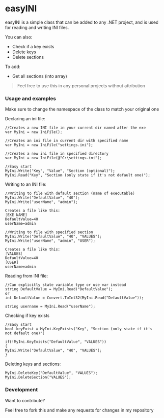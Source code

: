 # easyINI


easyINI is a simple class that can be added to any .NET project, and is used for reading and writing INI files.

You can also:
  - Check if a key exists
  - Delete keys
  - Delete sections
  
To add:
  - Get all sections (into array)


> Feel free to use this in
> any personal projects
> without attribution


### Usage and examples

Make sure to change the namespace of the class to match your original one

Declaring an ini file:

    //Creates a new INI file in your current dir named after the exe
    var MyIni = new IniFile();

    //Creates an ini file in current dir with specified name
    var MyIni = new IniFile("settings.ini");
    
    //Creates a new ini file in specified directory
    var MyIni = new IniFile(@"C:\settings.ini");
    
    //Easy start 
    MyIni.Write("Key", "Value", "Section (optional)");
    MyIni.Read("Key", "Section (only state if it's not default one)");
    
Writing to an INI file:
    
    //Writing to file with default section (name of executable)
    MyIni.Write("DefaultValue", "40");
    MyIni.Write("userName", "admin");
    
    Creates a file like this:
    [EXE NAME]
    DefaultValue=40
    userName=admin
    
    //Writing to file with specified section
    MyIni.Write("DefaultValue", "40", "VALUES");
    MyIni.Write("userName", "admin", "USER");
    
    Creates a file like this:
    [VALUES]
    DefaultValue=40
    [USER]
    userName=admin
    
Reading from INI file:
    
    //Can explicitly state variable type or use var instead
    string DefaultValue = MyIni.Read("DefaultValue");
    or
    int DefaultValue = Convert.ToInt32(MyIni.Read("DefaultValue"));
    
    string username = MyIni.Read("userName");
    
Checking if key exists
    
    //Easy start
    bool keyExist = MyIni.KeyExists("Key", "Section (only state if it's not default one)")

    if(!MyIni.KeyExists("DefaultValue", "VALUES"))
    {
    MyIni.Write("DefaultValue", "40", "VALUES");
    }

Deleting keys and sections:

    MyIni.DeleteKey("DefaultValue", "VALUES");
    MyIni.DeleteSection("VALUES");

### Development

Want to contribute?

Feel free to fork this and make any requests for changes in my repository
